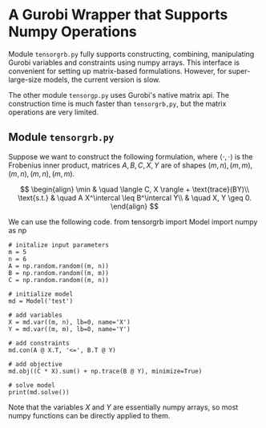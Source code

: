 # A Gurobi Wrapper that Supports Numpy Operations

Module `tensorgrb.py` fully supports constructing, combining, manipulating Gurobi variables and constraints using numpy arrays. This interface is convenient for setting up matrix-based formulations. However, for super-large-size models, the current version is slow. 


The other module `tensorgp.py` uses Gurobi's native matrix api. The construction time is much faster than `tensorgrb,py`, but the matrix operations are very limited.

## Module `tensorgrb.py` 
Suppose we want to construct the following formulation, where $\langle \cdot, \cdot \rangle$ is the Frobenius inner product, matrices $A, B, C, X, Y$ are of shapes $(m, n), (m, m), (m, n), (m, n), (m, m)$.

$$
\begin{align}
\min & \quad \langle C, X \rangle + \text{trace}(BY)\\
\text{s.t.} & \quad A X^\intercal \leq B^\intercal Y\\
            & \quad X, Y \geq 0.
\end{align}
$$

We can use the following code.
    from tensorgrb import Model
    import numpy as np
    
    # initalize input parameters
    m = 5
    n = 6
    A = np.random.random((m, n))
    B = np.random.random((m, m))
    C = np.random.random((m, n))

    # initialize model
    md = Model('test')

    # add variables
    X = md.var((m, n), lb=0, name='X')
    Y = md.var((m, m), lb=0, name='Y')

    # add constraints
    md.con(A @ X.T, '<=', B.T @ Y)

    # add objective
    md.obj((C * X).sum() + np.trace(B @ Y), minimize=True)

    # solve model
    print(md.solve())

Note that the variables $X$ and $Y$ are essentially numpy arrays, so most numpy functions can be directly applied to them.
